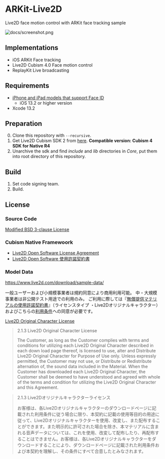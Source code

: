 #  ARKit-Live2D
Live2D face motion control with ARKit face tracking sample

![docs/screenshot.png](docs/screenshot.png)

## Implementations

- iOS ARKit Face tracking
- Live2D Cubism 4.0 Face motion control
- ReplayKit Live broadcasting

## Requirements

- [iPhone and iPad models that support Face ID](https://support.apple.com/HT209183)
  - iOS 13.2 or higher version
- Xcode 13.2

## Preparation

0. Clone this repository with `--recursive`.
1. Get Live2D Cubism SDK 2 from [here](https://www.live2d.com/download/cubism-sdk/download-native/). **Compatible version: Cubism 4 SDK for Native R4**
2. Unarchive the sdk and find *include* and *lib* directories in *Core*, put them into root directory of this repository.

## Build

1. Set code signing team.
2. Build.

## License

### Source Code
[Modified BSD 3-clause License](LICENSE)

### Cubism Native Framewoork

* [Live2D Open Software License Agreement](https://www.live2d.com/eula/live2d-open-software-license-agreement_en.html)
* [Live2D Open Software 使用許諾契約書](https://www.live2d.com/eula/live2d-open-software-license-agreement_jp.html)

### Model Data

https://www.live2d.com/download/sample-data/

一般ユーザーおよび小規模事業者は規約同意により商用利用可能。
中・大規模事業者は非公開テスト用途での利用のみ。
ご利用に際しては『[無償提供マテリアルの使用許諾契約書](https://www.live2d.jp/en/terms/live2d-free-material-license-agreement/)』（ライセンスタイプ ・Live2Dオリジナルキャラクター）およびこちらの[利用条件](http://bit.ly/l2dhiyori)への同意が必要です。

[Live2D Original Character License](https://www.live2d.jp/en/terms/live2d-free-material-license-agreement/)

> 2.1.3 Live2D Original Character License
>
> The Customer, as long as the Customer complies with terms and conditions for utilizing each Live2D Original Character described in each down load page thereof, is licensed to use, alter and Distribute Live2D Original Character for Purpose of Use only. Unless expressly permitted, the Customer may not use, or Distribute or Redistribute alternation of, the sound data included in the Material. When the Customer has downloaded each Live2D Original Character, the Customer shall be deemed to have understood and agreed with whole of the terms and condition for utilizing the Live2D Original Character and this Agreement.

> 2.1.3 Live2Dオリジナルキャラクターライセンス
>
> お客様は、各Live2Dオリジナルキャラクターのダウンロードページに記載された利用条件に従う場合に限り、本契約に記載の使用等目的の用途に従って、Live2Dオリジナルキャラクターを使用、改変し、また配布することができます。また明示的に許可された場合を除き、本マテリアルに含まれる音声データについては、これを使用、改変して配布したり、再配布することはできません。お客様は、各Live2Dオリジナルキャラクターをダウンロードすることにより、ダウンロードページに記載された利用条件および本契約を理解し、その条件にすべて合意したとみなされます。

